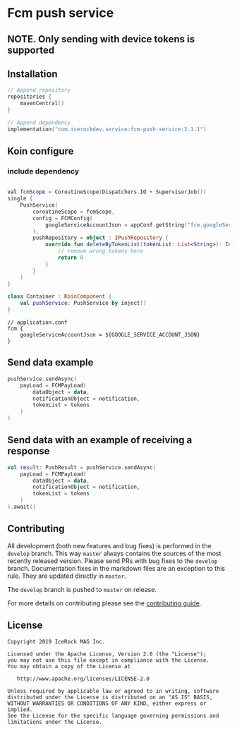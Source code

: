 # Fcm push service
## **NOTE. Only sending with device tokens is supported**
## Installation
````kotlin
// Append repository
repositories {
    mavenCentral()
}

// Append dependency
implementation("com.icerockdev.service:fcm-push-service:2.1.1")
````

## Koin configure

### include dependency

````kotlin

val fcmScope = CoroutineScope(Dispatchers.IO + SupervisorJob())
single {
    PushService(
        coroutineScope = fcmScope,
        config = FCMConfig(
            googleServiceAccountJson = appConf.getString("fcm.googleServiceAccountJson")
        ),
        pushRepository = object : IPushRepository {
            override fun deleteByTokenList(tokenList: List<String>): Int {
                // remove wrong tokens here
                return 0
            }
        }
    )
}

````

````kotlin
class Container : KoinComponent {
    val pushService: PushService by inject()
}
````

````
// application.conf
fcm {
    googleServiceAccountJson = ${GOOGLE_SERVICE_ACCOUNT_JSON}
}
````

## Send data example
````kotlin
pushService.sendAsync(
    payLoad = FCMPayLoad(
        dataObject = data,
        notificationObject = notification,
        tokenList = tokens
    )
)
````

## Send data with an example of receiving a response
````kotlin
val result: PushResult = pushService.sendAsync(
    payLoad = FCMPayLoad(
        dataObject = data,
        notificationObject = notification,
        tokenList = tokens
    )
).await()
````

## Contributing
All development (both new features and bug fixes) is performed in the `develop` branch. This way `master` always contains the sources of the most recently released version. Please send PRs with bug fixes to the `develop` branch. Documentation fixes in the markdown files are an exception to this rule. They are updated directly in `master`.

The `develop` branch is pushed to `master` on release.

For more details on contributing please see the [contributing guide](CONTRIBUTING.md).

## License
        
    Copyright 2019 IceRock MAG Inc.
    
    Licensed under the Apache License, Version 2.0 (the "License");
    you may not use this file except in compliance with the License.
    You may obtain a copy of the License at
    
       http://www.apache.org/licenses/LICENSE-2.0
    
    Unless required by applicable law or agreed to in writing, software
    distributed under the License is distributed on an "AS IS" BASIS,
    WITHOUT WARRANTIES OR CONDITIONS OF ANY KIND, either express or implied.
    See the License for the specific language governing permissions and
    limitations under the License.
